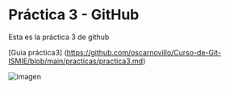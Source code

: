 # Práctica 3 - GitHub
Esta es la práctica 3 de github

[Guia práctica3] (https://github.com/oscarnovillo/Curso-de-Git-ISMIE/blob/main/practicas/practica3.md)

![imagen](/assets/git.png)
